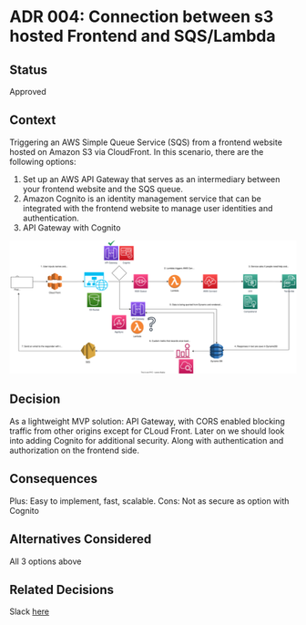 # ADR 004: Connection between s3 hosted Frontend and SQS/Lambda

## Status
Approved

## Context
Triggering an AWS Simple Queue Service (SQS) from a frontend website hosted on Amazon S3 via CloudFront. In this scenario, there are the following options:

1. Set up an AWS API Gateway that serves as an intermediary between your frontend website and the SQS queue.
2. Amazon Cognito is an identity management service that can be integrated with the frontend website to manage user identities and authentication.
3. API Gateway with Cognito

![](./../../assets/diagrams/arch_decision_diagram_v2.drawio.svg)

## Decision
As a lightweight MVP solution: API Gateway, with CORS enabled blocking traffic from other origins except for CLoud Front. Later on we should look into adding Cognito for additional security. Along with authentication and authorization on the frontend side.

## Consequences
Plus: Easy to implement, fast, scalable.
Cons: Not as secure as option with Cognito

## Alternatives Considered
All 3 options above

## Related Decisions
Slack [here](https://aihackmelb.slack.com/archives/C066QP8GLRF/p1700431126197149)

